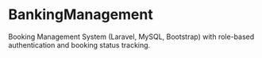 # BankingManagement
Booking Management System (Laravel, MySQL, Bootstrap) with role-based authentication and booking status tracking.
